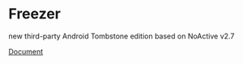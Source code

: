 # Freezer
new third-party Android Tombstone edition based on NoActive v2.7

[Document](https://freezer.sakion.top/)
